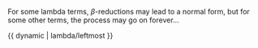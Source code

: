 For some lambda terms, $\beta$-reductions may lead to a normal form, but for some other terms, the process may go on forever...

{{ dynamic | lambda/leftmost }}